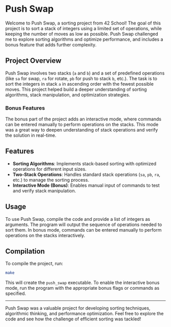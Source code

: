 # Push Swap

Welcome to Push Swap, a sorting project from 42 School! The goal of this project is to sort a stack of integers using a limited set of operations, while keeping the number of moves as low as possible. Push Swap challenged me to explore sorting algorithms and optimize performance, and includes a bonus feature that adds further complexity.

## Project Overview

Push Swap involves two stacks (`a` and `b`) and a set of predefined operations (like `sa` for swap, `ra` for rotate, `pb` for push to stack `b`, etc.). The task is to sort the integers in stack `a` in ascending order with the fewest possible moves. This project helped build a deeper understanding of sorting algorithms, stack manipulation, and optimization strategies.

### Bonus Features

The bonus part of the project adds an interactive mode, where commands can be entered manually to perform operations on the stacks. This mode was a great way to deepen understanding of stack operations and verify the solution in real-time.

## Features

- **Sorting Algorithms**: Implements stack-based sorting with optimized operations for different input sizes.
- **Two-Stack Operations**: Handles standard stack operations (`sa`, `pb`, `ra`, etc.) to manage the sorting process.
- **Interactive Mode (Bonus)**: Enables manual input of commands to test and verify stack manipulation.

## Usage

To use Push Swap, compile the code and provide a list of integers as arguments. The program will output the sequence of operations needed to sort them. In bonus mode, commands can be entered manually to perform operations on the stacks interactively.

## Compilation

To compile the project, run:
```bash
make
```

This will create the `push_swap` executable. To enable the interactive bonus mode, run the program with the appropriate bonus flags or commands as specified.

---

Push Swap was a valuable project for developing sorting techniques, algorithmic thinking, and performance optimization. Feel free to explore the code and see how the challenge of efficient sorting was tackled!
